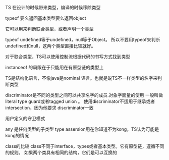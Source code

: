 TS 在设计的时候带来类型，编译的时候移除类型

typeof 要么返回基本类型要么返回object

它可以用来判断联合类型，或者声明一个类型

typeof undefined等于undefined，null等于Object。
所以不要用typeof来判断undefined和null，这两个类型直接比较就好。

对于联合类型，TS可以使用控制流根据代码的书写方式找到类型


instanceof 的局限在于只能用在有原型链的类型上


TS是结构化语言，不像java是nominal 语言。也就是说TS不一样类型的名字来判断类型

discriminator是不同的类型之间可以共享名字的成员.对象字面量的使用
一般叫做literal type guard或者tagged union
。
使用discriminator不适用于继承或者intersection，因为他要求
discriminator一致

用户定义的守卫模式

any 是任何类型的子类型
type assersion用在你知道不为kong，TS认为可能是kong的情况

class的比较
class不同于interface，types或者基本类型。它有原型链，遵循不同的规则。
如果两个类具有相同的结构，它们是可以互换的



